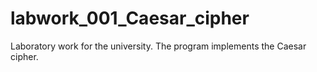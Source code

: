 # labwork_001_Caesar_cipher
Laboratory work for the university. The program implements the Caesar cipher.
